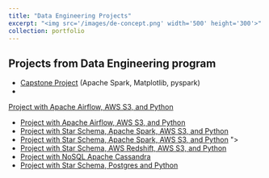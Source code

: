 ```yaml
---
title: "Data Engineering Projects"
excerpt: "<img src='/images/de-concept.png' width='500' height='300'>"
collection: portfolio
---
```


Projects from Data Engineering program 
---
* [Capstone Project](https://github.com/ozdemirht/Data-Enginering/blob/master/capstone/Capstone%20Project%20Report.ipynb) (Apache Spark, Matplotlib, pyspark)
* <a href="https://github.com/ozdemirht/Data-Enginering/blob/master/Project-5/README.md">
Project with Apache Airflow, AWS S3, and Python</a>
* [Project with Apache Airflow, AWS S3, and Python](https://github.com/ozdemirht/Data-Enginering/blob/master/Project-5/README.md)
* <a href="https://github.com/ozdemirht/Data-Enginering/blob/master/Project-4">Project with Star Schema, Apache Spark, AWS S3, and Python</a>
* [Project with Star Schema, Apache Spark, AWS S3, and Python](https://github.com/ozdemirht/Data-Enginering/blob/master/Project-4) "></a>
* [Project with Star Schema, AWS Redshift, AWS S3, and Python](https://github.com/ozdemirht/Data-Enginering/blob/master/Project-3/README.md)
* [Project with NoSQL Apache Cassandra](https://github.com/ozdemirht/Data-Enginering/blob/master/project-2%20(Apache%20Cassandra)/Project_1B_%20Project.ipynb)
* [Project with Star Schema, Postgres and Python](https://github.com/ozdemirht/Data-Enginering/blob/master/Project-1)
 
